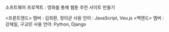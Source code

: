 소프트웨어 프로젝트 : 영화를 통해 웹툰 추천 사이트 만들기

<프론트엔드>
멤버 : 김희환, 정이균
사용 언어 : JavaScript, Veu.js
<백엔드>
멤버 : 강재일, 구교민
사용 언어: Python, Django
